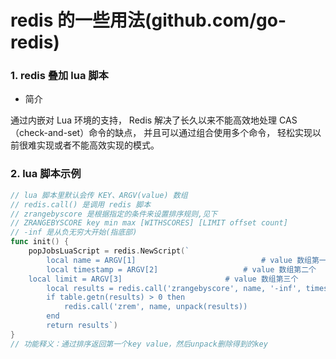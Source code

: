 # redis 的一些用法(github.com/go-redis)

### 1. redis 叠加 lua 脚本

- 简介

通过内嵌对 Lua 环境的支持， Redis 解决了长久以来不能高效地处理 CAS （check-and-set）命令的缺点， 并且可以通过组合使用多个命令， 轻松实现以前很难实现或者不能高效实现的模式。

### 2. lua 脚本示例

```go
// lua 脚本里默认会传 KEY、ARGV(value) 数组
// redis.call() 是调用 redis 脚本
// zrangebyscore 是根据指定的条件来设置排序规则,见下
// ZRANGEBYSCORE key min max [WITHSCORES] [LIMIT offset count]
// -inf 是从负无穷大开始(指底部)
func init() {
	popJobsLuaScript = redis.NewScript(`
		local name = ARGV[1]							# value 数组第一个
		local timestamp = ARGV[2]					# value 数组第二个
    local limit = ARGV[3]					    # value 数组第三个
		local results = redis.call('zrangebyscore', name, '-inf', timestamp, 'LIMIT', 0, limit)
		if table.getn(results) > 0 then
			redis.call('zrem', name, unpack(results))
		end
        return results`)
}
// 功能释义：通过排序返回第一个key value，然后unpack删除得到的key
```



 

